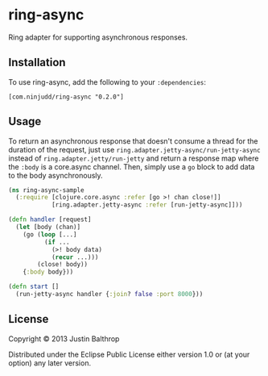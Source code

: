 # ring-async

Ring adapter for supporting asynchronous responses.

## Installation

To use ring-async, add the following to your `:dependencies`:

    [com.ninjudd/ring-async "0.2.0"]

## Usage

To return an asynchronous response that doesn't consume a thread for the duration of the request,
just use `ring.adapter.jetty-async/run-jetty-async` instead of `ring.adapter.jetty/run-jetty` and
return a response map where the `:body` is a core.async channel. Then, simply use a `go` block to
add data to the body asynchronously.

```clj
(ns ring-async-sample
  (:require [clojure.core.async :refer [go >! chan close!]]
            [ring.adapter.jetty-async :refer [run-jetty-async]]))

(defn handler [request]
  (let [body (chan)]
    (go (loop [...]
          (if ...
            (>! body data)
            (recur ...)))
        (close! body))
    {:body body}))

(defn start []
  (run-jetty-async handler {:join? false :port 8000}))
```

## License

Copyright © 2013 Justin Balthrop

Distributed under the Eclipse Public License either version 1.0 or (at
your option) any later version.
